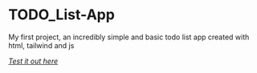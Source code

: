 # TODO_List-App
 
My first project, an incredibly simple and basic todo list app created with html, tailwind and js

*[Test it out here](https://soft-macaron-fee6ba.netlify.app/)*
